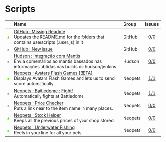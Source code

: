 # Scripts
||Name|Group|Issues
:---:|:---|:---|:---:
[![Install](../resources/image/download_icon.png)](../../../raw/master/scripts/GitHub_Missing_Readme/main.user.js "Install")|[GitHub : Missing Readme](GitHub_Missing_Readme)<br />Updates the README.md for the folders that contains userscripts (.user.js) in it|GitHub|[0/0](../../../issues?labels=GitHub%20%3A%20Missing%20Readme&state=open "GitHub : Missing Readme")
[![Install](../resources/image/download_icon.png)](../../../raw/master/scripts/GitHub_New_Issue/github_new_issue.user.js "Install")|[GitHub : New Issue](GitHub_New_Issue)<br />|GitHub|[0/0](../../../issues?labels=GitHub%20%3A%20New%20Issue&state=open "GitHub : New Issue")
[![Install](../resources/image/download_icon.png)](../../../raw/master/scripts/Hudson_Integracao_com_Mantis/178643.user.js "Install")|[Hudson : Integração com Mantis](Hudson_Integracao_com_Mantis)<br />Envia comentários ao mantis baseados nas informações obtidas nas builds do hudson/jenkins|Hudson|[0/0](../../../issues?labels=Hudson%20%3A%20Integra%C3%A7%C3%A3o%20com%20Mantis&state=open "Hudson : Integração com Mantis")
[![Install](../resources/image/download_icon.png)](../../../raw/master/scripts/Neopets_Avatars_Flash_Games_BETA/127882.user.js "Install")|[Neopets : Avatars Flash Games [BETA]](Neopets_Avatars_Flash_Games_BETA)<br />Displays Avatars Flash Games and lets us to send score automatically|Neopets|[1/1](../../../issues?labels=Neopets%20%3A%20Avatars%20Flash%20Games%20%5BBETA%5D&state=open "Neopets : Avatars Flash Games [BETA]")
[![Install](../resources/image/download_icon.png)](../../../raw/master/scripts/Neopets_Battledome_Fight/161251.user.js "Install")|[Neopets : Battledome : Fight!](Neopets_Battledome_Fight)<br />Automatically fights at Battledome|Neopets|[1/1](../../../issues?labels=Neopets%20%3A%20Battledome%20%3A%20Fight!&state=open "Neopets : Battledome : Fight!")
[![Install](../resources/image/download_icon.png)](../../../raw/master/scripts/Neopets_Price_Checker/112692.user.js "Install")|[Neopets : Price Checker](Neopets_Price_Checker)<br />Puts a link near to the item name in many places.|Neopets|[0/0](../../../issues?labels=Neopets%20%3A%20Price%20Checker&state=open "Neopets : Price Checker")
[![Install](../resources/image/download_icon.png)](../../../raw/master/scripts/Neopets_Stock_Helper/60748.user.js "Install")|[Neopets : Stock Helper](Neopets_Stock_Helper)<br />Keeps all the previous prices of your shop stored|Neopets|[0/0](../../../issues?labels=Neopets%20%3A%20Stock%20Helper&state=open "Neopets : Stock Helper")
[![Install](../resources/image/download_icon.png)](../../../raw/master/scripts/Neopets_Underwater_Fishing/34126.user.js "Install")|[Neopets : Underwater Fishing](Neopets_Underwater_Fishing)<br />Reels in your line for all your pets|Neopets|[0/0](../../../issues?labels=Neopets%20%3A%20Underwater%20Fishing&state=open "Neopets : Underwater Fishing")
